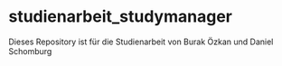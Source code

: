 # studienarbeit_studymanager
Dieses Repository ist für die Studienarbeit von Burak Özkan und Daniel Schomburg 
